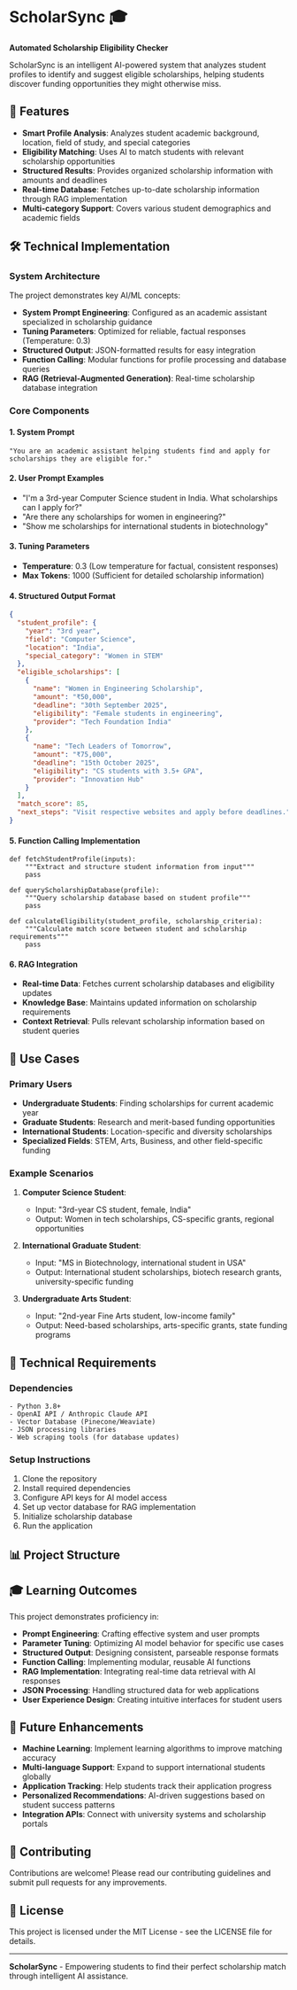 # ScholarSync 🎓

**Automated Scholarship Eligibility Checker**

ScholarSync is an intelligent AI-powered system that analyzes student profiles to identify and suggest eligible scholarships, helping students discover funding opportunities they might otherwise miss.

## 🚀 Features

- **Smart Profile Analysis**: Analyzes student academic background, location, field of study, and special categories
- **Eligibility Matching**: Uses AI to match students with relevant scholarship opportunities
- **Structured Results**: Provides organized scholarship information with amounts and deadlines
- **Real-time Database**: Fetches up-to-date scholarship information through RAG implementation
- **Multi-category Support**: Covers various student demographics and academic fields

## 🛠️ Technical Implementation

### System Architecture

The project demonstrates key AI/ML concepts:

- **System Prompt Engineering**: Configured as an academic assistant specialized in scholarship guidance
- **Tuning Parameters**: Optimized for reliable, factual responses (Temperature: 0.3)
- **Structured Output**: JSON-formatted results for easy integration
- **Function Calling**: Modular functions for profile processing and database queries
- **RAG (Retrieval-Augmented Generation)**: Real-time scholarship database integration

### Core Components

#### 1. System Prompt
```
"You are an academic assistant helping students find and apply for scholarships they are eligible for."
```

#### 2. User Prompt Examples
- "I'm a 3rd-year Computer Science student in India. What scholarships can I apply for?"
- "Are there any scholarships for women in engineering?"
- "Show me scholarships for international students in biotechnology"

#### 3. Tuning Parameters
- **Temperature**: 0.3 (Low temperature for factual, consistent responses)
- **Max Tokens**: 1000 (Sufficient for detailed scholarship information)

#### 4. Structured Output Format
```json
{
  "student_profile": {
    "year": "3rd year",
    "field": "Computer Science",
    "location": "India",
    "special_category": "Women in STEM"
  },
  "eligible_scholarships": [
    {
      "name": "Women in Engineering Scholarship",
      "amount": "₹50,000",
      "deadline": "30th September 2025",
      "eligibility": "Female students in engineering",
      "provider": "Tech Foundation India"
    },
    {
      "name": "Tech Leaders of Tomorrow",
      "amount": "₹75,000",
      "deadline": "15th October 2025",
      "eligibility": "CS students with 3.5+ GPA",
      "provider": "Innovation Hub"
    }
  ],
  "match_score": 85,
  "next_steps": "Visit respective websites and apply before deadlines."
}
```

#### 5. Function Calling Implementation
```
def fetchStudentProfile(inputs):
    """Extract and structure student information from input"""
    pass

def queryScholarshipDatabase(profile):
    """Query scholarship database based on student profile"""
    pass

def calculateEligibility(student_profile, scholarship_criteria):
    """Calculate match score between student and scholarship requirements"""
    pass
```

#### 6. RAG Integration
- **Real-time Data**: Fetches current scholarship databases and eligibility updates
- **Knowledge Base**: Maintains updated information on scholarship requirements
- **Context Retrieval**: Pulls relevant scholarship information based on student queries

## 🎯 Use Cases

### Primary Users
- **Undergraduate Students**: Finding scholarships for current academic year
- **Graduate Students**: Research and merit-based funding opportunities
- **International Students**: Location-specific and diversity scholarships
- **Specialized Fields**: STEM, Arts, Business, and other field-specific funding

### Example Scenarios

1. **Computer Science Student**: 
   - Input: "3rd-year CS student, female, India"
   - Output: Women in tech scholarships, CS-specific grants, regional opportunities

2. **International Graduate Student**:
   - Input: "MS in Biotechnology, international student in USA"
   - Output: International student scholarships, biotech research grants, university-specific funding

3. **Undergraduate Arts Student**:
   - Input: "2nd-year Fine Arts student, low-income family"
   - Output: Need-based scholarships, arts-specific grants, state funding programs

## 🔧 Technical Requirements

### Dependencies
```
- Python 3.8+
- OpenAI API / Anthropic Claude API
- Vector Database (Pinecone/Weaviate)
- JSON processing libraries
- Web scraping tools (for database updates)
```

### Setup Instructions
1. Clone the repository
2. Install required dependencies
3. Configure API keys for AI model access
4. Set up vector database for RAG implementation
5. Initialize scholarship database
6. Run the application

## 📊 Project Structure



## 🎓 Learning Outcomes

This project demonstrates proficiency in:

- **Prompt Engineering**: Crafting effective system and user prompts
- **Parameter Tuning**: Optimizing AI model behavior for specific use cases
- **Structured Output**: Designing consistent, parseable response formats
- **Function Calling**: Implementing modular, reusable AI functions
- **RAG Implementation**: Integrating real-time data retrieval with AI responses
- **JSON Processing**: Handling structured data for web applications
- **User Experience Design**: Creating intuitive interfaces for student users

## 🔮 Future Enhancements

- **Machine Learning**: Implement learning algorithms to improve matching accuracy
- **Multi-language Support**: Expand to support international students globally
- **Application Tracking**: Help students track their application progress
- **Personalized Recommendations**: AI-driven suggestions based on student success patterns
- **Integration APIs**: Connect with university systems and scholarship portals

## 🤝 Contributing

Contributions are welcome! Please read our contributing guidelines and submit pull requests for any improvements.

## 📄 License

This project is licensed under the MIT License - see the LICENSE file for details.

---

**ScholarSync** - Empowering students to find their perfect scholarship match through intelligent AI assistance.